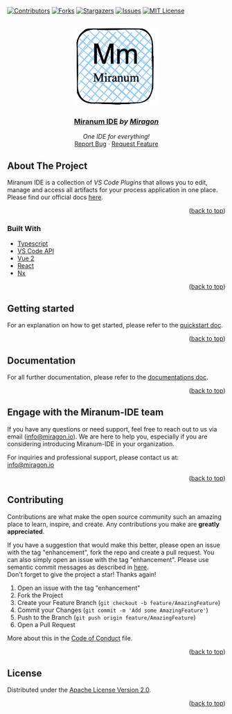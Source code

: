 <div id="top"></div>

<!-- PROJECT SHIELDS -->
[![Contributors][contributors-shield]][contributors-url]
[![Forks][forks-shield]][forks-url]
[![Stargazers][stars-shield]][stars-url]
[![Issues][issues-shield]][issues-url]
[![MIT License][license-shield]][license-url]
<!-- END OF PROJECT SHIELDS -->

<!-- PROJECT LOGO -->
<br />
<div align="center">
    <a href="#">
        <img src="https://raw.githubusercontent.com/Miragon/miranum-ide/main/images/miranum_logo.png" alt="Logo" height="180">
    </a>
    <h3 ><a href="https://miranum.com/">Miranum IDE</a> <i>by <a href="https://miragon.io/">Miragon</a></i></h3>
    <p>
        <i>One IDE for everything!</i>
        <br />
        <a href="https://github.com/Miragon/miranum-ide/issues">Report Bug</a>
        ·
        <a href="https://github.com/Miragon/miranum-ide/pulls">Request Feature</a>
    </p>
</div>

## About The Project

Miranum IDE is a collection of *VS Code Plugins* that allows you to edit, manage and access all artifacts for your
process application in one place.
Please find our official docs [here](https://miranum.com/docs/components/miranum-ide/intro-miranum-ide).

<p align="right">(<a href="#top">back to top</a>)</p>

### Built With

* [Typescript]()
* [VS Code API]()
* [Vue 2]()
* [React]()
* [Nx]()

<p align="right">(<a href="#top">back to top</a>)</p>

## Getting started

For an explanation on how to get started, please refer to the [quickstart doc](quickstart.md).

<p align="right">(<a href="#top">back to top</a>)</p>

## Documentation

For all further documentation, please refer to the [documentations doc](docs/README.md).

<p align="right">(<a href="#top">back to top</a>)</p>

## Engage with the Miranum-IDE team

If you have any questions or need support, feel free to reach out to us via email ([info@miragon.io](mailto:info@miragon.io)).
We are here to help you, especially if you are considering introducing Miranum-IDE in your organization.

For inquiries and professional support, please contact us at: [info@miragon.io](mailto:info@miragon.io)

<p align="right">(<a href="#top">back to top</a>)</p>

## Contributing

Contributions are what make the open source community such an amazing place to learn, inspire, and create. Any
contributions you make are **greatly appreciated**.

If you have a suggestion that would make this better, please open an issue with the tag "enhancement", fork the repo and
create a pull request. You can also simply open an issue with the tag "enhancement".
Please use semantic commit messages as described
in [here](https://gist.github.com/joshbuchea/6f47e86d2510bce28f8e7f42ae84c716).  
Don't forget to give the project a star! Thanks again!

1. Open an issue with the tag "enhancement"
2. Fork the Project
3. Create your Feature Branch (`git checkout -b feature/AmazingFeature`)
4. Commit your Changes (`git commit -m 'Add some AmazingFeature'`)
5. Push to the Branch (`git push origin feature/AmazingFeature`)
6. Open a Pull Request

More about this in the [Code of Conduct](https://miranum.com/docs/components/contributing/) file.

<p align="right">(<a href="#top">back to top</a>)</p>

## License

Distributed under the [Apache License Version 2.0](LICENSE).


<p align="right">(<a href="#top">back to top</a>)</p>

<!-- MARKDOWN LINKS & IMAGES -->
<!-- https://www.markdownguide.org/basic-syntax/#reference-style-links -->

[contributors-shield]: https://img.shields.io/github/contributors/Miragon/miranum-ide.svg?style=for-the-badge

[contributors-url]: https://github.com/Miragon/miranum-ide/graphs/contributors

[forks-shield]: https://img.shields.io/github/forks/Miragon/miranum-ide.svg?style=for-the-badge

[forks-url]: https://github.com/Miragon/miranum-ide/network/members

[stars-shield]: https://img.shields.io/github/stars/Miragon/miranum-ide.svg?style=for-the-badge

[stars-url]: https://github.com/Miragon/miranum-ide/stargazers

[issues-shield]: https://img.shields.io/github/issues/Miragon/miranum-ide.svg?style=for-the-badge

[issues-url]: https://github.com/Miragon/miranum-ide/issues

[license-shield]: https://img.shields.io/github/license/Miragon/miranum-ide.svg?style=for-the-badge

[license-url]: https://github.com/Miragon/miranum-ide/blob/main/LICENSE
